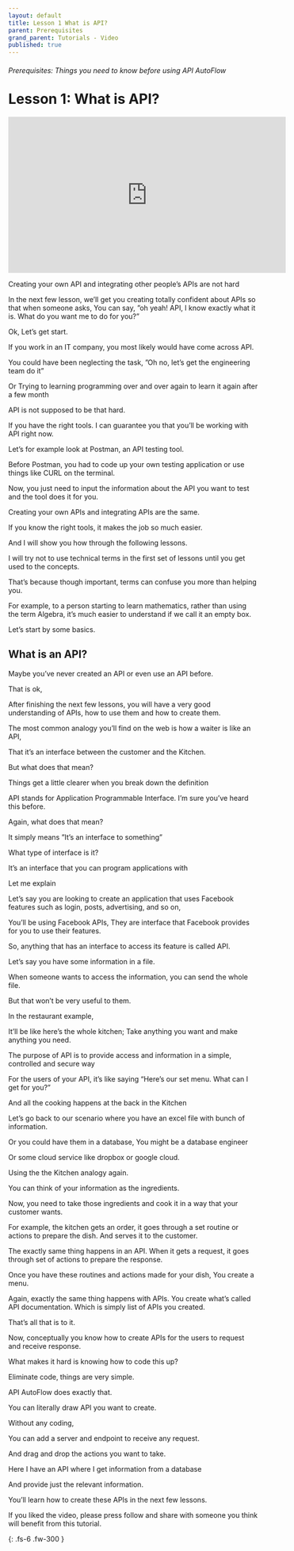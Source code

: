 ```yaml
---
layout: default
title: Lesson 1 What is API?
parent: Prerequisites
grand_parent: Tutorials - Video
published: true
---
```

<h6>Prerequisites: Things you need to know before using API AutoFlow</h6>
<h1 style="margin-top:0">Lesson 1: What is API?</h1>

<iframe width="560" height="315" src="https://www.youtube.com/embed/tTzquDfhkQU" title="YouTube video player" frameborder="0" allow="accelerometer; autoplay; clipboard-write; encrypted-media; gyroscope; picture-in-picture" allowfullscreen></iframe>

Creating your own API and integrating other people’s APIs are not hard

In the next few lesson, we’ll get you creating totally confident about APIs so that when someone asks,
You can say, ”oh yeah! API, I know exactly what it is. What do you want me to do for you?”

Ok, Let’s get start.

If you work in an IT company, you most likely would have come across API.

You could have been neglecting the task, ”Oh no, let’s get the engineering team do it”

Or Trying to learning programming over and over again to learn it again after a few month

API is not supposed to be that hard.

If you have the right tools. I can guarantee you that you’ll be working with API right now.


Let’s for example look at Postman, an API testing tool.

Before Postman, you had to code up your own testing application or use things like CURL on the terminal.

Now, you just need to input the information about the API you want to test and the tool does it for you.


Creating your own APIs and integrating APIs are the same.

If you know the right tools, it makes the job so much easier.

And I will show you how through the following lessons.

I will try not to use technical terms in the first set of lessons until you get used to the concepts.

That’s because though important, terms can confuse you more than helping you.

For example, to a person starting to learn mathematics, rather than using the term Algebra, it’s much easier to understand if we call it an empty box.


Let’s start by some basics.

## What is an API?

Maybe you’ve never created an API or even use an API before.

That is ok,

After finishing the next few lessons, you will have a very good understanding of APIs, how to use them and how to create them.

The most common analogy you’ll find on the web is how a waiter is like an API,

That it’s an interface between the customer and the Kitchen.

But what does that mean?

Things get a little clearer when you break down the definition

API stands for Application Programmable Interface.  I’m sure you’ve heard this before.

Again, what does that mean?

It simply means ”It’s an interface to something”

What type of interface is it?

It’s an interface that you can program applications with

Let me explain

Let’s say you are looking to create an application that uses Facebook features such as login, posts, advertising, and so on,

You’ll be using Facebook APIs, They are interface that Facebook provides for you to use their features.

So, anything that has an interface to access its feature is called API.

Let’s say you have some information in a file.

When someone wants to access the information, you can send the whole file.

But that won’t be very useful to them.

In the restaurant example,

It’ll be like here’s the whole kitchen; Take anything you want and make anything you need.

The purpose of API is to provide access and information in a simple, controlled and secure way

For the users of your API, it’s like saying “Here’s our set menu.  What can I get for you?”

And all the cooking happens at the back in the Kitchen

Let’s go back to our scenario where you have an excel file with bunch of information.

Or you could have them in a database, You might be a database engineer

Or some cloud service like dropbox or google cloud.

Using the the Kitchen analogy again.

You can think of your information as the ingredients.

Now, you need to take those ingredients and cook it in a way that your customer wants.

For example, the kitchen gets an order, it goes through a set routine or actions to prepare the dish. And serves it to the customer.

The exactly same thing happens in an API.  When it gets a request, it goes through set of actions to prepare the response.

Once you have these routines and actions made for your dish,
You create a menu.

Again, exactly the same thing happens with APIs. You create what’s called API documentation. Which is simply list of APIs you created.

That’s all that is to it.

Now, conceptually you know how to create APIs for the users to request and receive response.

What makes it hard is knowing how to code this up?

Eliminate code, things are very simple.

API AutoFlow does exactly that.

You can literally draw API you want to create.

Without any coding,

You can add a server and endpoint to receive any request.

And drag and drop the actions you want to take.

Here I have an API where I get information from a database

And provide just the relevant information.

You’ll learn how to create these APIs in the next few lessons.

If you liked the video, please press follow and share with someone you think will benefit from this tutorial.


{: .fs-6 .fw-300 }


